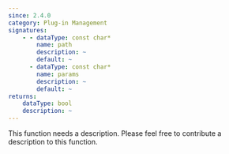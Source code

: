 ```yaml
---
since: 2.4.0
category: Plug-in Management
signatures:
    - - dataType: const char*
        name: path
        description: ~
        default: ~
      - dataType: const char*
        name: params
        description: ~
        default: ~
returns:
    dataType: bool
    description: ~
---
```


This function needs a description. Please feel free to contribute a description to this function.
